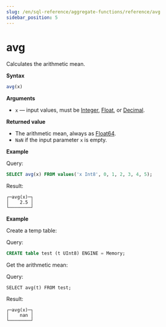 ```yaml
---
slug: /en/sql-reference/aggregate-functions/reference/avg
sidebar_position: 5
---
```


# avg

Calculates the arithmetic mean.

**Syntax**

``` sql
avg(x)
```

**Arguments**

- `x` — input values, must be [Integer](../../../sql-reference/data-types/int-uint.md), [Float](../../../sql-reference/data-types/float.md), or [Decimal](../../../sql-reference/data-types/decimal.md).

**Returned value**

- The arithmetic mean, always as [Float64](../../../sql-reference/data-types/float.md).
- `NaN` if the input parameter `x` is empty.

**Example**

Query:

``` sql
SELECT avg(x) FROM values('x Int8', 0, 1, 2, 3, 4, 5);
```

Result:

``` text
┌─avg(x)─┐
│    2.5 │
└────────┘
```

**Example**

Create a temp table:

Query:

``` sql
CREATE table test (t UInt8) ENGINE = Memory;
```

Get the arithmetic mean:

Query:

```
SELECT avg(t) FROM test;
```

Result:

``` text
┌─avg(x)─┐
│    nan │
└────────┘
```
